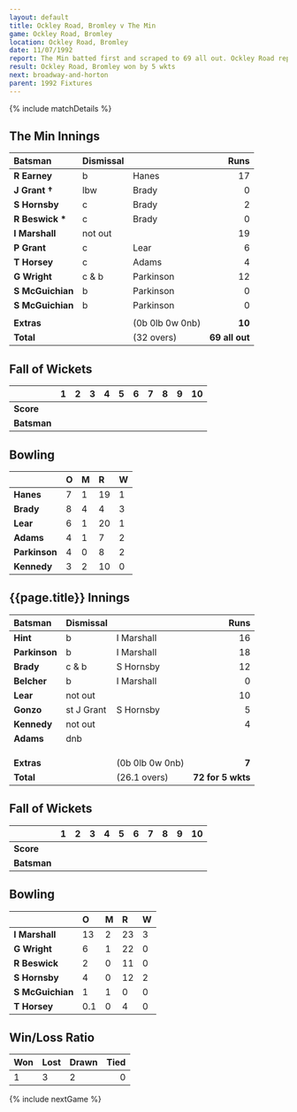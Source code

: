 ```yaml
---
layout: default
title: Ockley Road, Bromley v The Min
game: Ockley Road, Bromley
location: Ockley Road, Bromley
date: 11/07/1992
report: The Min batted first and scraped to 69 all out. Ockley Road replied with 72 for 5 wkts
result: Ockley Road, Bromley won by 5 wkts
next: broadway-and-horton
parent: 1992 Fixtures
---
```


{% include matchDetails %}

## The Min Innings

| Batsman | Dismissal |  | Runs |
|:---|:---|---|---:|
| **R Earney** | b | Hanes | 17 | 
| **J Grant &#8224;** | lbw | Brady | 0 | 
| **S Hornsby** | c | Brady | 2 | 
| **R Beswick &#42;** | c | Brady | 0 | 
| **I Marshall** | not out |  | 19 | 
| **P Grant** | c | Lear | 6 | 
| **T Horsey** | c | Adams | 4 | 
| **G Wright** | c & b | Parkinson | 12 | 
| **S McGuichian** | b | Parkinson | 0 | 
| **S McGuichian** | b | Parkinson | 0 | 
|  |  |  |  | 
| **Extras** | | (0b 0lb 0w 0nb) | **10** | 
| **Total** | | (32 overs) | **69 all out** | 

## Fall of Wickets

| | 1 | 2 | 3 | 4 | 5 | 6 | 7 | 8 | 9 | 10 |
|---|:---:|:---:|:---:|:---:|:---:|:---:|:---:|:---:|:---:|:---:|
| **Score** |  |  |  |  |  |  |  |  |  |  |
| **Batsman** |  |  |  |  |  |  |  |  |  |  |

## Bowling

| | O | M | R | W |
|---|:---|:---|:---|:---|
| **Hanes** | 7 | 1 | 19 | 1 |
| **Brady** | 8 | 4 | 4 | 3 |
| **Lear** | 6 | 1 | 20 | 1 |
| **Adams** | 4 | 1 | 7 | 2 |
| **Parkinson** | 4 | 0 | 8 | 2 |
| **Kennedy** | 3 | 2 | 10 | 0 | 


## {{page.title}} Innings

| Batsman | Dismissal |  | Runs |
|:---|:---|---|---:|
| **Hint** | b | I Marshall | 16 | 
| **Parkinson** | b | I Marshall | 18 | 
| **Brady** | c & b | S Hornsby | 12 | 
| **Belcher** | b | I Marshall | 0 | 
| **Lear** | not out |  | 10 | 
| **Gonzo** | st J Grant | S Hornsby | 5 |
| **Kennedy** | not out |  | 4 | 
| **Adams** | dnb |  |  |
|  |  |  |  | 
|  |  |  |  | 
|  |  |  |  | 
| **Extras** | | (0b 0lb 0w 0nb) | **7** | 
| **Total** | | (26.1 overs) | **72 for 5 wkts** | 

## Fall of Wickets

| | 1 | 2 | 3 | 4 | 5 | 6 | 7 | 8 | 9 | 10 |
|---|:---:|:---:|:---:|:---:|:---:|:---:|:---:|:---:|:---:|:---:|
| **Score** |  |  |  |  |  |  |  |  |  |  |
| **Batsman** |  |  |  |  |  |  |  |  |  |  |

## Bowling

| | O | M | R | W |
|---|:---|:---|:---|:---|
| **I Marshall** | 13 | 2 | 23 | 3 | 
| **G Wright** | 6 | 1 | 22 | 0 | 
| **R Beswick** | 2 | 0 | 11 | 0 | 
| **S Hornsby** | 4 | 0 | 12 | 2 | 
| **S McGuichian** | 1 | 1 | 0 | 0 |
| **T Horsey** | 0.1 | 0 | 4 | 0 |

## Win/Loss Ratio

| Won | Lost | Drawn | Tied |
|:---|:---|:---|---:|
| 1 | 3 | 2 | 0 |

{% include nextGame %}